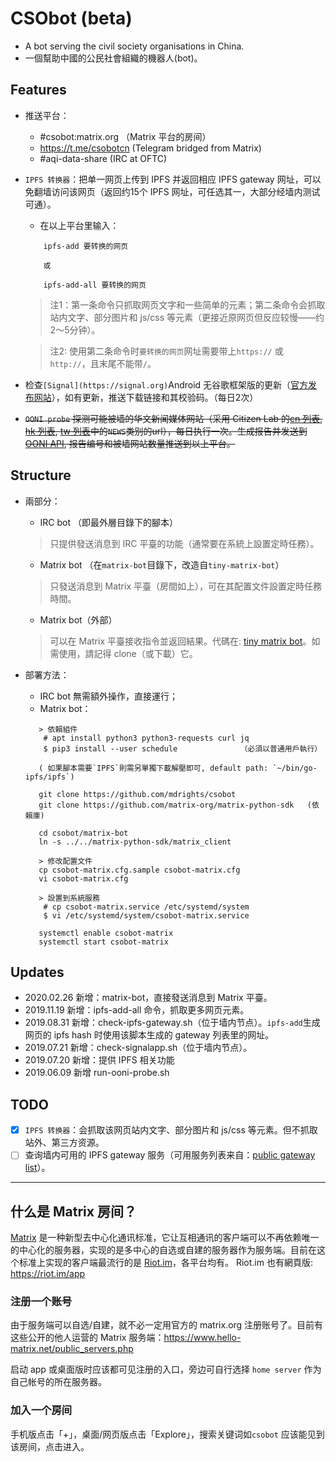 # CSObot (beta)

- A bot serving the civil society organisations in China.
- 一個幫助中國的公民社會組織的機器人(bot)。

## Features

- 推送平台：
	- #csobot:matrix.org （Matrix 平台的房间）
	- https://t.me/csobotcn (Telegram bridged from Matrix)
	- #aqi-data-share (IRC at OFTC) 

- `IPFS 转换器`：把单一网页上传到 IPFS 并返回相应 IPFS gateway 网址，可以免翻墙访问该网页（返回约15个 IPFS 网址，可任选其一，大部分经墙内测试可通）。  
	- 在以上平台里输入：  
	```
		ipfs-add 要转换的网页

		或

		ipfs-add-all 要转换的网页
	``` 
	> 注1：第一条命令只抓取网页文字和一些简单的元素；第二条命令会抓取站内文字、部分图片和 js/css 等元素（更接近原网页但反应较慢——约2～5分钟）。   

	> 注2: 使用第二条命令时`要转换的网页`网址需要带上`https://` 或 `http://`，且末尾不能带`/`。


- 检查`[Signal](https://signal.org)`Android 无谷歌框架版的更新（[官方发布网站](https://signal.org/android/apk/)），如有更新，推送下载链接和其校验码。（每日2次）

- ~~`OONI probe` 探测可能被墙的华文新闻媒体网站（采用 Citizen Lab 的[cn 列表](https://github.com/citizenlab/test-lists/blob/master/lists/cn.csv), [hk 列表](https://github.com/citizenlab/test-lists/blob/master/lists/hk.csv), [tw 列表](https://github.com/citizenlab/test-lists/blob/master/lists/tw.csv)中的`NEWS`类别的url），每日执行一次。生成报告并发送到 [OONI API](https://api.ooni.io), 报告编号和被墙网站数量推送到以上平台。~~  

## Structure
- 兩部分：
	- IRC bot （即最外層目錄下的腳本）
	> 只提供發送消息到 IRC 平臺的功能（通常要在系統上設置定時任務）。 
	- Matrix bot （在`matrix-bot`目錄下，改造自`tiny-matrix-bot`）
	> 只發送消息到 Matrix 平臺（房間如上），可在其配置文件設置定時任務時間。
	- Matrix bot（外部）
	> 可以在 Matrix 平臺接收指令並返回結果。代碼在: [tiny matrix bot](https://github.com/mdrights/tiny-matrix-bot)。如需使用，請記得 clone（或下載）它。  

- 部署方法：
	- IRC bot 無需額外操作，直接運行；  
	- Matrix bot：
	```
	   > 依賴組件
		# apt install python3 python3-requests curl jq
	    $ pip3 install --user schedule              （必須以普通用戶執行）

	   ( 如果腳本需要`IPFS`則需另單獨下載解壓即可, default path: `~/bin/go-ipfs/ipfs`)

	   git clone https://github.com/mdrights/csobot
	   git clone https://github.com/matrix-org/matrix-python-sdk   (依賴庫)

	   cd csobot/matrix-bot
	   ln -s ../../matrix-python-sdk/matrix_client

	   > 修改配置文件
	   cp csobot-matrix.cfg.sample csobot-matrix.cfg
	   vi csobot-matrix.cfg

	   > 設置到系統服務
		# cp csobot-matrix.service /etc/systemd/system
	    $ vi /etc/systemd/system/csobot-matrix.service

	   systemctl enable csobot-matrix
	   systemctl start csobot-matrix
	```

## Updates
- 2020.02.26	新增：matrix-bot，直接發送消息到 Matrix 平臺。  
- 2019.11.19	新增：ipfs-add-all 命令，抓取更多网页元素。  
- 2019.08.31	新增：check-ipfs-gateway.sh（位于墙内节点）。`ipfs-add`生成网页的 ipfs hash 时使用该脚本生成的 gateway 列表里的网址。
- 2019.07.21	新增：check-signalapp.sh（位于墙内节点）。  
- 2019.07.20	新增：提供 IPFS 相关功能
- 2019.06.09	新增 run-ooni-probe.sh


## TODO
- [x] `IPFS 转换器`：会抓取该网页站内文字、部分图片和 js/css 等元素。但不抓取站外、第三方资源。
- [ ] 查询墙内可用的 IPFS gateway 服务（可用服务列表来自：[public gateway list](https://github.com/ipfs/public-gateway-checker/blob/master/gateways.json)）。

<hr />

## 什么是 Matrix 房间？

[Matrix](https://matrix.org) 是一种新型去中心化通讯标准，它让互相通讯的客户端可以不再依赖唯一的中心化的服务器，实现的是多中心的自选或自建的服务器作为服务端。目前在这个标准上实现的客户端最流行的是 [Riot.im](https://about.riot.im/)，各平台均有。 Riot.im 也有網頁版: https://riot.im/app   

### 注册一个账号

由于服务端可以自选/自建，就不必一定用官方的 matrix.org 注册账号了。目前有这些公开的他人运营的 Matrix 服务端：https://www.hello-matrix.net/public_servers.php   

启动 app 或桌面版时应该都可见注册的入口，旁边可自行选择 `home server` 作为自己帐号的所在服务器。  

### 加入一个房间
手机版点击「+」，桌面/网页版点击「Explore」，搜索关键词如`csobot` 应该能见到该房间，点击进入。

